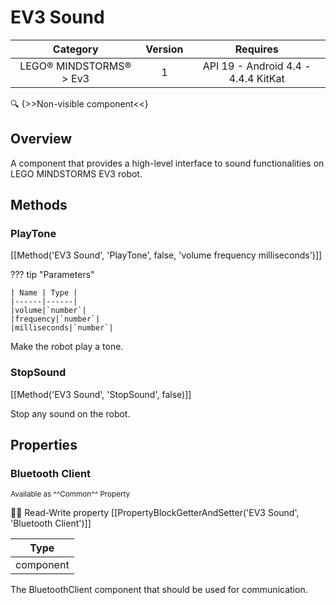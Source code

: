 # EV3 Sound

| Category | Version | Requires |
|:--------:|:-------:|:--------:|
|LEGO® MINDSTORMS® > Ev3|1|API 19 - Android 4.4 - 4.4.4 KitKat|

:mag: {>>Non-visible component<<}

## Overview

A component that provides a high-level interface to sound functionalities on LEGO MINDSTORMS EV3 robot.

## Methods

### PlayTone

[[Method('EV3 Sound', 'PlayTone', false, 'volume frequency milliseconds')]]

??? tip "Parameters"

    | Name | Type |
    |------|------|
    |volume|`number`|
    |frequency|`number`|
    |milliseconds|`number`|


Make the robot play a tone.

### StopSound

[[Method('EV3 Sound', 'StopSound', false)]]

Stop any sound on the robot.

## Properties

### Bluetooth Client

<small>Available as ^^Common^^ Property</small>

:eyes::pencil: Read-Write property
[[PropertyBlockGetterAndSetter('EV3 Sound', 'Bluetooth Client')]]

| Type |
|:----:|
|component|

The BluetoothClient component that should be used for communication.